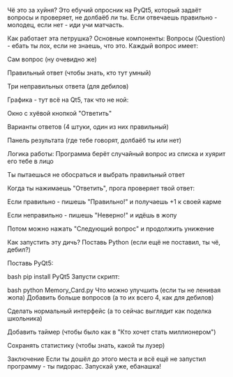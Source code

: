Чё это за хуйня?
Это ебучий опросник на PyQt5, который задаёт вопросы и проверяет, не долбаёб ли ты.
Если отвечаешь правильно - молодец, если нет - иди учи матчасть.

Как работает эта петрушка?
Основные компоненты:
Вопросы (Question) - ебать ты лох, если не знаешь, что это.
Каждый вопрос имеет:

Сам вопрос (ну очевидно же)

Правильный ответ (чтобы знать, кто тут умный)

Три неправильных ответа (для дебилов)

Графика - тут всё на Qt5, так что не ной:

Окно с хуёвой кнопкой "Ответить"

Варианты ответов (4 штуки, один из них правильный)

Панель результата (где тебе говорят, долбаёб ты или нет)

Логика работы:
Программа берёт случайный вопрос из списка и хуярит его тебе в лицо

Ты пытаешься не обосраться и выбрать правильный ответ

Когда ты нажимаешь "Ответить", прога проверяет твой ответ:

Если правильно - пишешь "Правильно!" и получаешь +1 к своей карме

Если неправильно - пишешь "Неверно!" и идёшь в жопу

Потом можно нажать "Следующий вопрос" и продолжить унижение

Как запустить эту дичь?
Поставь Python (если ещё не поставил, ты чё, дебил?)

Поставь PyQt5:

bash
pip install PyQt5
Запусти скрипт:

bash
python Memory_Card.py
Что можно улучшить (если ты не ленивая жопа)
Добавить больше вопросов (а то их всего 4, как для дебилов)

Сделать нормальный интерфейс (а то сейчас выглядит как поделка школьника)

Добавить таймер (чтобы было как в "Кто хочет стать миллионером")

Сохранять статистику (чтобы знать, какой ты лузер)

Заключение
Если ты дошёл до этого места и всё ещё не запустил программу - ты пидорас. Запускай уже, ебанашка!
